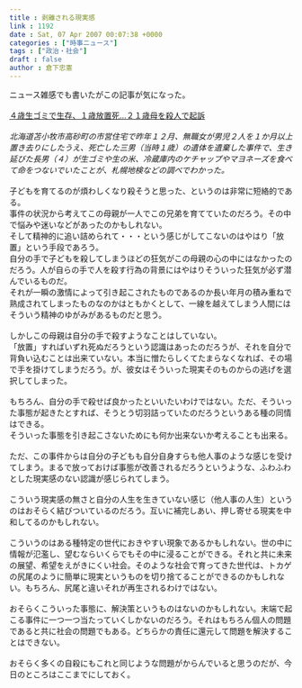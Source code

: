 ```yaml
---
title : 剥離される現実感
link : 1192
date : Sat, 07 Apr 2007 00:07:38 +0000
categories : ["時事ニュース"]
tags : ["政治・社会"]
draft : false
author : 倉下忠憲
---
```


ニュース雑感でも書いたがこの記事が気になった。<BR><BR><A HREF="http://www.yomiuri.co.jp/national/news/20070406i315.htm" TARGET="_blank">４歳生ゴミで生存、１歳放置死…２１歳母を殺人で起訴</A><BR><BR><I>北海道苫小牧市高砂町の市営住宅で昨年１２月、無職女が男児２人を１か月以上置き去りにしたうえ、死亡した三男（当時１歳）の遺体を遺棄した事件で、生き延びた長男（４）が生ゴミや生の米、冷蔵庫内のケチャップやマヨネーズを食べて命をつないでいたことが、札幌地検などの調べでわかった。</I><BR><BR>子どもを育てるのが煩わしくなり殺そうと思った、というのは非常に短絡的である。<BR>事件の状況から考えてこの母親が一人でこの兄弟を育てていたのだろう。その中で悩みや迷いなどがあったのかもしれない。<BR>そして精神的に追い詰められて・・・という感じがしてこないのはやはり「放置」という手段であろう。<BR>自分の手で子どもを殺してしまうほどの狂気がこの母親の心の中にはなかったのだろう。人が自らの手で人を殺す行為の背景にはやはりそういった狂気が必ず潜んでいるものだ。<BR>それが一瞬の激情によって引き起こされたものであるのか長い年月の積み重ねで熟成されてしまったものなのかはともかくとして、一線を越えてしまう人間にはそういう精神のゆがみがあるものだと思う。<BR><BR>しかしこの母親は自分の手で殺すようなことはしていない。<BR>「放置」すればいずれ死ぬだろうという認識はあったのだろうが、それを自分で背負い込むことは出来ていない。本当に憎たらしくてたまらなくなれば、その場で手を掛けてしまうだろう。が、彼女はそういった現実そのものからの逃げを選択してしまった。<BR><BR>もちろん、自分の手で殺せば良かったといいたいわけではない。ただ、そういった事態が起きたとすれば、そうとう切羽詰っていたのだろうというある種の同情はできる。<BR>そういった事態を引き起こさないためにも何か出来ないか考えることも出来る。<BR><BR>ただ、この事件からは自分の子どもも自分自身すらも他人事のような感じを受けてしまう。まるで放っておけば事態が改善されるだろうというような、ふわふわとした現実感のない認識が感じられてしまう。<BR><BR>こういう現実感の無さと自分の人生を生きていない感じ（他人事の人生）というのはおそらく結びついているのだろう。互いに補完しあい、押し寄せる現実を中和してるのかもしれない。<BR><BR>こういうのはある種特定の世代におきやすい現象であるかもしれない。世の中に情報が氾濫し、望むならいくらでもその中に浸ることができる。それと共に未来の展望、希望をえがきにくい社会。そのような社会で育ってきた世代は、トカゲの尻尾のように簡単に現実というものを切り捨てることができるのかもしれない。もちろん、尻尾と違いそれが再生されるわけではない。<BR><BR>おそらくこういった事態に、解決策というものはないのかもしれない。末端で起こる事件に一つ一つ当たっていくしかないのだろう。それはもちろん個人の問題であると共に社会の問題でもある。どちらかの責任に還元して問題を解決することはできない。<BR><BR>おそらく多くの自殺にもこれと同じような問題がからんでいると思うのだが、今日のところはここまでにしておく。<BR><BR><br><br>
